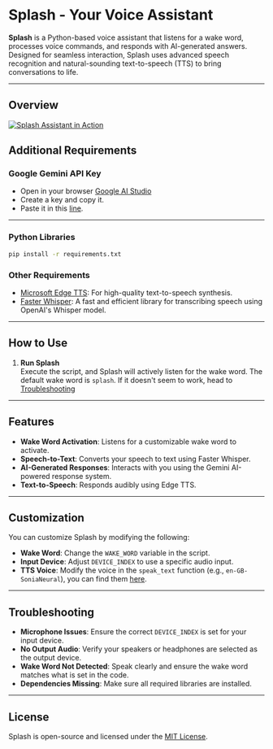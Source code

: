 # Splash - Your Voice Assistant

**Splash** is a Python-based voice assistant that listens for a wake word, processes voice commands, and responds with AI-generated answers. Designed for seamless interaction, Splash uses advanced speech recognition and natural-sounding text-to-speech (TTS) to bring conversations to life.

---

## Overview
[![Splash Assistant in Action](https://img.youtube.com/vi/cQrHcaE-UVg/0.jpg)](https://www.youtube.com/watch?v=cQrHcaE-UVg)

## Additional Requirements
### Google Gemini API Key

- Open in your browser [Google AI Studio](https://aistudio.google.com/app/apikey)
- Create a key and copy it.
- Paste it in this [line](https://github.com/AmineGm73/QuickSplash/blob/main/gemini.py#L2).

---

### Python Libraries

```bash
pip install -r requirements.txt
```

### Other Requirements

- [Microsoft Edge TTS](https://github.com/Microsoft/edge-tts): For high-quality text-to-speech synthesis.  
- [Faster Whisper](https://github.com/guillaumekln/faster-whisper): A fast and efficient library for transcribing speech using OpenAI's Whisper model.

---

## How to Use

1. **Run Splash**  
   Execute the script, and Splash will actively listen for the wake word. The default wake word is `splash`. If it doesn't seem to work, head to [Troubleshooting](https://github.com/AmineGm73/QuickSplash/tree/main?tab=readme-ov-file#troubleshooting)

---

## Features

- **Wake Word Activation**: Listens for a customizable wake word to activate.  
- **Speech-to-Text**: Converts your speech to text using Faster Whisper.  
- **AI-Generated Responses**: Interacts with you using the Gemini AI-powered response system.  
- **Text-to-Speech**: Responds audibly using Edge TTS.

---

## Customization

You can customize Splash by modifying the following:

- **Wake Word**: Change the `WAKE_WORD` variable in the script.  
- **Input Device**: Adjust `DEVICE_INDEX` to use a specific audio input.  
- **TTS Voice**: Modify the voice in the `speak_text` function (e.g., `en-GB-SoniaNeural`), you can find them [here](https://gist.githubusercontent.com/BettyJJ/17cbaa1de96235a7f5773b8690a20462/raw/05f2ff16fdf9fcb5920635d64eb83c3fa91a2427/list%2520of%2520voices%2520available%2520in%2520Edge%2520TTS.txt).  

---

## Troubleshooting

- **Microphone Issues**: Ensure the correct `DEVICE_INDEX` is set for your input device.  
- **No Output Audio**: Verify your speakers or headphones are selected as the output device.  
- **Wake Word Not Detected**: Speak clearly and ensure the wake word matches what is set in the code.  
- **Dependencies Missing**: Make sure all required libraries are installed.

---

## License

Splash is open-source and licensed under the [MIT License](https://github.com/AmineGm73/QuickSplash/blob/main/LICENSE).
